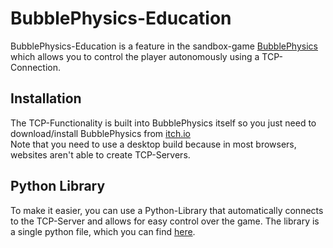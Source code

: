 # BubblePhysics-Education

BubblePhysics-Education is a feature in the sandbox-game [BubblePhysics](https://zenonet.itch.io/bubblephysics) which allows you to control the player autonomously using a TCP-Connection.

## Installation

The TCP-Functionality is built into BubblePhysics itself so you just need to download/install BubblePhysics from [itch.io](https://zenonet.itch.io/bubblephysics/download/oyaAxQJGwXlQ__hdlvmyrp7lCZ6xlvOxQGmtpaO2)<br>
Note that you need to use a desktop build because in most browsers, websites aren't able to create TCP-Servers.

## Python Library

To make it easier, you can use a Python-Library that automatically connects to the TCP-Server and allows for easy control over the game.
The library is a single python file, which you can find [here](https://github.com/zenonet/BubblePhysics-Education/blob/main/BubblePhysics.py).
